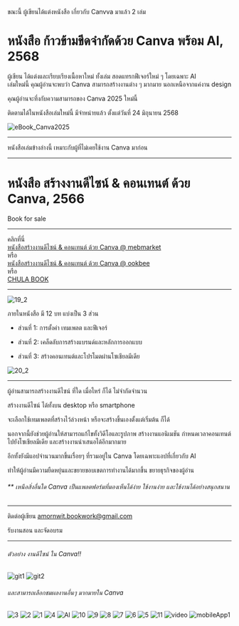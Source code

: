 ขณะนี้ ผู้เขียนได้แต่งหนังสือ เกี่ยวกับ Canvva มาแล้ว 2 เล่ม

# หนังสือ ก้าวข้ามขีดจำกัดด้วย Canva พร้อม AI, 2568

ผู้เขียน ได้แต่งและเรียบเรียงเนื้อหาใหม่ ทั้งเล่ม สอดแทรกฟีเจอร์ใหม่ ๆ โดยเฉพาะ AI   
เล่มใหม่นี้ คุณผู้อ่านจะพบว่า Canva สามารถสร้างงานต่าง ๆ มากมาย นอกเหนือจากแค่งาน design   

คุณผู้อ่านจะทึ่งกับความสามารถของ Canva 2025 ใหม่นี้

ติดตามได้ในหนังสือเล่มใหม่นี้ มีจำหน่ายแล้ว ตั้งแต่วันที่ 24 มิถุนายน 2568 

![eBook_Canva2025](https://github.com/user-attachments/assets/15da17a5-054a-4c20-97cd-40f71a354e95)


---   
หนังสือเล่มข้างล่างนี้ เหมาะกับผู้ที่ไม่เคยใช้งาน Canva มาก่อน 
    
***********
# หนังสือ สร้างงานดีไซน์ & คอนเทนต์ ด้วย Canva, 2566
Book for sale

***
คลิกที่นี่    
[หนังสือสร้างงานดีไซน์ & คอนเทนต์ ด้วย Canva @ mebmarket](https://www.mebmarket.com/index.php?action=BookDetails&book_id=250777)        
หรือ    
[หนังสือสร้างงานดีไซน์ & คอนเทนต์ ด้วย Canva @ ookbee](https://www.ookbee.com/shop/book/583433ff-d63a-407e-b78e-3959d84eb5ae/สร้างงานดีไซน์-คอนเทนต์-ด้วย-canva)        
หรือ    
[CHULA BOOK](https://www.chulabook.com/categories?text=ประกายรัตน์) 

***   
![19_2](https://github.com/prakayrat/DesignAndContentInCanva/assets/51775195/bd92a1e4-5f55-4348-9602-d3cdaa0aac9d)
   

ภายในหนังสือ มี 12 บท แบ่งเป็น 3 ส่วน   


-  ส่วนที่ 1: การตั้งค่า เทมเพลต และฟีเจอร์   

-  ส่วนที่ 2: เคล็ดลับการสร้างแบรนด์และหลักการออกแบบ   

-  ส่วนที่ 3: สร้างคอนเทนต์และโปรโมตผ่านโซเชียลมีเดีย   


![20_2](https://github.com/prakayrat/DesignAndContentInCanva/assets/51775195/cd3395f8-faa2-41c3-ac48-f3835bcd0cdf)

***

ผู้อ่านสามารถสร้างงานดีไซน์ ที่ใด เมื่อไหร่ ก็ได้ ไม่จำกัดจำนวน   

สร้างงานดีไซน์ ได้ทั้งบน desktop หรือ smartphone    

จะเลือกใช้เทมเพลตที่สร้างไว้ล่วงหน้า หรือจะสร้างขึ้นเองตั้งแต่เริ่มต้น ก็ได้    

นอกจากนี้ยังช่วยผู้อ่านให้สามารถแก้ไขทั้งวิดีโอและรูปภาพ สร้างงานแอนิเมชัน กำหนดเวลาคอนเทนต์ไปยังโซเชียลมีเดีย และสร้างงานนำเสนอได้อีกมากมาย   

อีกทั้งยังมีแอปจำนวนมากขึ้นเรื่อยๆ ที่รวมอยู่ใน Canva โดยเฉพาะแอปที่เกี่ยวกับ AI    

ทำให้ผู้อ่านมีความยืดหยุ่นและขยายขอบเขตการทำงานได้มากขึ้น ขยายธุรกิจของผู้อ่าน    

  
 
###### ** เหนือสิ่งอื่นใด Canva เป็นแพลตฟอร์มที่มองเห็นได้ง่าย ใช้งานง่าย และใช้งานได้อย่างสนุกสนาน       

***

  
ติดต่อผู้เขียน
amornwit.bookwork@gmail.com

รับงานสอน และจัดอบรม



***   

###### ตัวอย่าง งานดีไซน์ ใน Canva!!   

![git1](https://github.com/prakayrat/DesignAndContentInCanva/assets/51775195/ae7c018a-1650-46af-8218-1b642b1f3f05)
![git2](https://github.com/prakayrat/DesignAndContentInCanva/assets/51775195/0a093026-1c17-43fc-8723-fb2c09d00382)


###### และสามารถเลือกชมผลงานอื่นๆ มากมายใน Canva   
![3](https://github.com/prakayrat/DesignAndContentInCanva/assets/51775195/1ba3c4f9-e361-4219-a919-d09ea452d817)
![2](https://github.com/prakayrat/DesignAndContentInCanva/assets/51775195/ac61d595-bb4d-4b52-8ad0-84d7420f1a6a)
![1](https://github.com/prakayrat/DesignAndContentInCanva/assets/51775195/f63888b9-dc39-4309-b7cb-731a8cd10afc)
![4](https://github.com/prakayrat/DesignAndContentInCanva/assets/51775195/a957d4a2-e1e1-44a0-b12e-60eda4911d91)
![AI](https://github.com/prakayrat/DesignAndContentInCanva/assets/51775195/12509ec3-ad9d-4b29-af60-10f46c8ce9c0)
![10](https://github.com/prakayrat/DesignAndContentInCanva/assets/51775195/7d12424d-1c03-47bf-afad-7bd5cde6a74d)
![9](https://github.com/prakayrat/DesignAndContentInCanva/assets/51775195/5894646b-3434-4c2e-9959-88eab724db56)
![8](https://github.com/prakayrat/DesignAndContentInCanva/assets/51775195/3c0eed02-aa44-4866-8fba-18be078d42b3)
![7](https://github.com/prakayrat/DesignAndContentInCanva/assets/51775195/2b865e1f-af2c-409d-9e64-2d03ba3cface)
![6](https://github.com/prakayrat/DesignAndContentInCanva/assets/51775195/f0ca09ff-bc30-4946-9ae8-3e674aede928)
![5](https://github.com/prakayrat/DesignAndContentInCanva/assets/51775195/c3e63542-959b-43a2-8d19-2f8729659a12)
![11](https://github.com/prakayrat/DesignAndContentInCanva/assets/51775195/e5c0d94c-dd99-4331-b353-293b7f6b24c3)
![video](https://github.com/prakayrat/DesignAndContentInCanva/assets/51775195/2826ed5f-294f-4634-84de-7e57a4bbdf8d)
![mobileApp1](https://github.com/prakayrat/DesignAndContentInCanva/assets/51775195/beeff768-6afc-43cd-bea5-73702a441fed)


